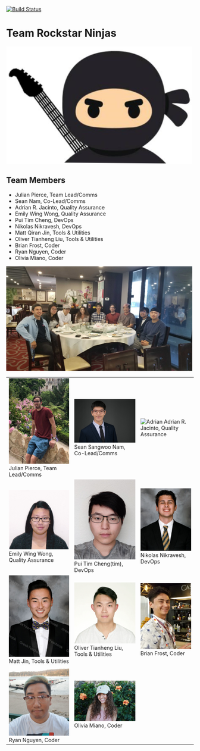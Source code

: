 [![Build Status](https://travis-ci.com/ucsd-cse112/cse112-sp19-team10.svg?token=Nn7W4RnbZq1QGEydYuEM&branch=master)](https://travis-ci.com/ucsd-cse112/cse112-sp19-team10)

# Team Rockstar Ninjas

<img src="img/rockstar_ninja.PNG" title="Team Logo" alt="Team Logo" width="500px"/>

## Team Members


- Julian Pierce, Team Lead/Comms
- Sean Nam, Co-Lead/Comms
- Adrian R. Jacinto, Quality Assurance
- Emily Wing Wong, Quality Assurance
- Pui Tim Cheng, DevOps
- Nikolas Nikravesh, DevOps
- Matt Qiran Jin, Tools & Utilities
- Oliver Tianheng Liu, Tools & Utilities
- Brian Frost, Coder
- Ryan Nguyen, Coder
- Olivia Miano, Coder

<img src="img/team-lunch.jpg" title="Team Lunch" alt="Team Lunch" width="500px"/>

|   |   |   |
|---|---|---|
| <img src="img/julian.jpeg" title="Julian" alt="Julian" width="300px" /> Julian Pierce, Team Lead/Comms | <img src="img/sean.jpg" title="sean" alt="sean" width="300px" /> Sean Sangwoo Nam, Co-Lead/Comms | <img src="img/adrian.jpg" title="Adrian" alt="Adrian" width="300px"/> Adrian R. Jacinto, Quality Assurance |
| <img src="img/Emily.jpg" title="Emily" alt="Emily" width="300px"/> Emily Wing Wong, Quality Assurance | <img src="img/tim.jpg" title="tim" alt="tim" width="300px"/> Pui Tim Cheng(tim), DevOps | <img src="img/nick.png" title="Nik" alt="Nik" width="300px"/> Nikolas Nikravesh, DevOps |   |
| <img src="img/matt_jin.jpg" title="Matt" alt="Matt" width="300px"/> Matt Jin, Tools & Utilities | <img src="img/oliver.png" title="Oliver" alt="Oliver" width="300px"/> Oliver Tianheng Liu, Tools & Utilities| <img src="img/Brian.jpg" title="Brian" alt="Brian" width="300px"/> Brian Frost, Coder | 
|<img src="img/ryan.jpg" title="Ryan" alt="Ryan" width="300px"/> Ryan Nguyen, Coder | <img src="img/olivia.jpg" title="Olivia" alt="Olivia" width="300px"/> Olivia Miano, Coder |

